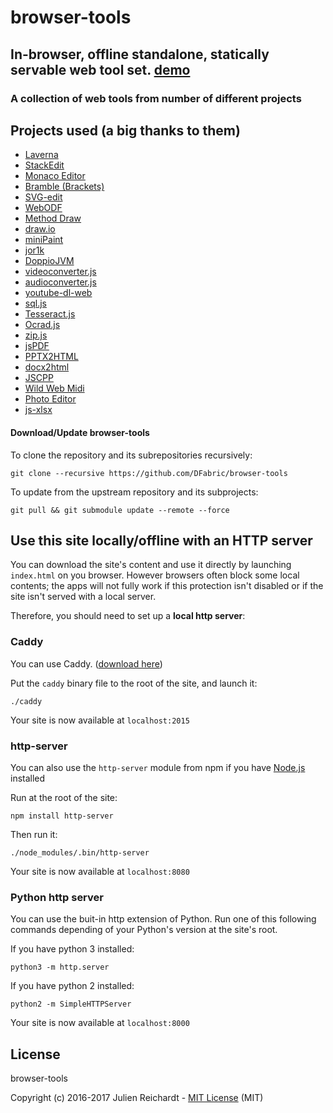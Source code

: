 # browser-tools

## In-browser, offline standalone, statically servable web tool set. [demo](https://dfabric.github.io/browser-tools/)

### A collection of web tools from number of different projects

## Projects used (a big thanks to them)

 - [Laverna](https://laverna.cc)
 - [StackEdit](https://github.com/benweet/stackedit)
 - [Monaco Editor](https://github.com/Microsoft/monaco-editor)
 - [Bramble (Brackets)](https://github.com/mozilla/brackets)
 - [SVG-edit](https://github.com/SVG-Edit/svgedit)
 - [WebODF](http://www.webodf.org)
 - [Method Draw](https://github.com/duopixel/Method-Draw)
 - [draw.io](https://www.draw.io)
 - [miniPaint](https://github.com/viliusle/miniPaint)
 - [jor1k](https://github.com/s-macke/jor1k)
 - [DoppioJVM](https://plasma-umass.github.io/doppio-demo)
 - [videoconverter.js](https://github.com/bgrins/videoconverter.js)
 - [audioconverter.js](https://github.com/sopel39/audioconverter.js)
 - [youtube-dl-web](https://github.com/jaimeMF/youtube-dl-web)
 - [sql.js](https://github.com/kripken/sql.js)
 - [Tesseract.js](http://tesseract.projectnaptha.com)
 - [Ocrad.js](https://github.com/antimatter15/ocrad.js)
 - [zip.js](https://github.com/gildas-lormeau/zip.js)
 - [jsPDF](https://github.com/MrRio/jsPDF)
 - [PPTX2HTML](https://github.com/g21589/PPTX2HTML)
 - [docx2html](https://github.com/lalalic/docx2html)
 - [JSCPP](https://github.com/felixhao28/JSCPP)
 - [Wild Web Midi](https://github.com/zz85/wild-web-midi)
 - [Photo Editor](https://github.com/fengyuanchen/photo-editor)
 - [js-xlsx](https://github.com/SheetJS/js-xlsx)


#### Download/Update browser-tools

To clone the repository and its subrepositories recursively:

`git clone --recursive https://github.com/DFabric/browser-tools`


To update from the upstream repository and its subprojects:

`git pull && git submodule update --remote --force`

## Use this site locally/offline with an HTTP server

You can download the site's content and use it directly by launching `index.html` on you browser. However browsers often block some local contents; the apps will not fully work if this protection isn't disabled or if the site isn't served with a local server.

Therefore, you should need to set up a **local http server**:

### Caddy

You can use Caddy. ([download here](https://caddyserver.com/download))

Put the `caddy` binary file to the root of the site, and launch it:

`./caddy`

Your site is now available at `localhost:2015`

### http-server

You can also use the `http-server` module from npm if you have [Node.js](https://nodejs.org) installed

Run at the root of the site:

`npm install http-server`

Then run it:

`./node_modules/.bin/http-server`

Your site is now available at `localhost:8080`

### Python http server

You can use the buit-in http extension of Python. Run one of this following commands depending of your Python's version at the site's root.

If you have python 3 installed:

`python3 -m http.server`

If you have python 2 installed:

`python2 -m SimpleHTTPServer`

Your site is now available at `localhost:8000`

## License

browser-tools

Copyright (c) 2016-2017 Julien Reichardt - [MIT License](http://opensource.org/licenses/MIT) (MIT)
